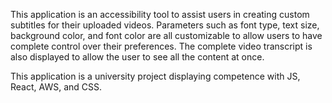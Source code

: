 This application is an accessibility tool to assist users in creating custom subtitles for their uploaded videos.  Parameters such as font type, text size, background color, and font color are all customizable to allow users to have complete control over their preferences.  The complete video transcript is also displayed to allow the user to see all the content at once.

This application is a university project displaying competence with JS, React, AWS, and CSS. 


